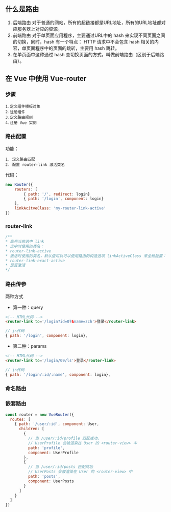 ## 什么是路由
1. 后端路由
	对于普通的网站，所有的超链接都是URL地址，所有的URL地址都对应服务器上对应的资源。
2. 前端路由
	对于单页面应用程序，主要通过URL中的 hash 来实现不同页面之间的切换，同时，hash 有一个特点：
	HTTP 请求中不会包含 hash 相关的内容，单页面程序中的页面的跳转，主要用 hash 跳转。
3. 在单页面中这种通过 hash 变切换页面的方式，叫做前端路由（区别于后端路由）。

## 在 Vue 中使用 Vue-router
### 步骤
	1.定义组件模板对象
	2.注册组件
	3.定义路由规则
	4.注册 Vue 实例

### 路由配置
功能：

	1. 定义路由匹配
	2. 配置 router-link 激活类名
代码：
```js
new Router({
	routers: [
		{ path: '/', redirect: login}
		{ path: '/login', component: login}
	],
	linkAcitveClass: 'my-router-link-active'
})
```
### router-link
```js
/**
* 高亮当前选中 link
* 选中时使用的类名：
* router-link-active  
* 激活时使用的类名，默认值可以可以使用路由的构造选项 linkActiveClass 来全局配置：
* router-link-exact-active
* 是否激活
*/
```

### 路由传参
两种方式
- 第一种：query
```html
<!-- HTML代码 -->
<router-link to='/login?id=07&name=zch'>登录</router-link>
```
```js
// js代码
{ path: '/login', component: login},
```
- 第二种：params
```html
<!-- HTML代码 -->
<router-link to='/login/09/ls'>登录</router-link>
```
```js
// js代码
{ path: '/login/:id/:name', component: login},
```
### 命名路由



### 嵌套路由

```js
const router = new VueRouter({
  routes: [
    { path: '/user/:id', component: User,
      children: [
        {
          // 当 /user/:id/profile 匹配成功，
          // UserProfile 会被渲染在 User 的 <router-view> 中
          path: 'profile',
          component: UserProfile
        },
        {
          // 当 /user/:id/posts 匹配成功
          // UserPosts 会被渲染在 User 的 <router-view> 中
          path: 'posts',
          component: UserPosts
        }
      ]
    }
  ]
})
```

### 